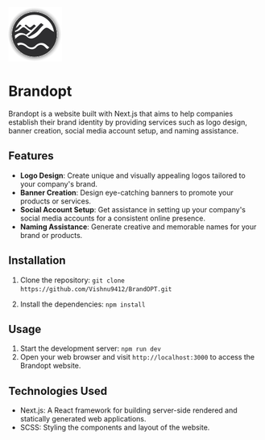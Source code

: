![Brandopt Logo](/public/images/logo.svg)
# Brandopt 



Brandopt is a website built with Next.js that aims to help companies establish their brand identity by providing services such as logo design, banner creation, social media account setup, and naming assistance.

## Features

- **Logo Design**: Create unique and visually appealing logos tailored to your company's brand.
- **Banner Creation**: Design eye-catching banners to promote your products or services.
- **Social Account Setup**: Get assistance in setting up your company's social media accounts for a consistent online presence.
- **Naming Assistance**: Generate creative and memorable names for your brand or products.

## Installation

1. Clone the repository:
```git clone https://github.com/Vishnu9412/BrandOPT.git```

2. Install the dependencies:
```npm install```

## Usage

1. Start the development server: ```npm run dev```
2. Open your web browser and visit `http://localhost:3000` to access the Brandopt website.

## Technologies Used

- Next.js: A React framework for building server-side rendered and statically generated web applications.
- SCSS: Styling the components and layout of the website.
